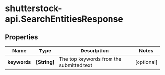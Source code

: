 # shutterstock-api.SearchEntitiesResponse

## Properties
Name | Type | Description | Notes
------------ | ------------- | ------------- | -------------
**keywords** | **[String]** | The top keywords from the submitted text | [optional] 


